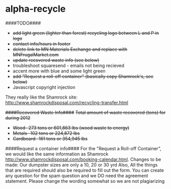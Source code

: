 alpha-recycle
=============

####TODO####

- ~~add light green (lighter than forest) recycling logo between L and P in logo~~
- ~~contact info/hours in footer~~
- ~~delete link to MN Materials Exchange and replace with MNFrugalMarket.com~~
- ~~update recovered waste info (see below)~~
- troubleshoot squaresend - emails not being recieved
- accent more with blue and some light green
- ~~add "Request a roll-off container" (basically copy Shamrock's, see below)~~
- Javascript copyright injection

They really like the Shamrock site: http://www.shamrockdisposal.com/recycling-transfer.html


~~####Recovered Waste Info####~~
~~Total amount of waste recovered (tons) for during 2012~~

- ~~Wood- 273 tons or 601,863 lbs (wood waste to energy)~~
- ~~Metals- 102 tons or  224,872 lbs~~
- ~~Cardboard- 161 tons or 354,945 lbs~~



####Request a container info####
For the "Request a Roll-off Container", we would like the same information as Shamrock http://www.shamrockdisposal.com/booking-calendar.html.
Changes to be made: Our dumpster sizes are only a 10, 20 or 30 yrd
Also, All the things that are required should also be required to fill out the form.
You can create any question for the spam question and we DO need the agreement statement. Please change the wording somewhat so we are not plagiarizing
